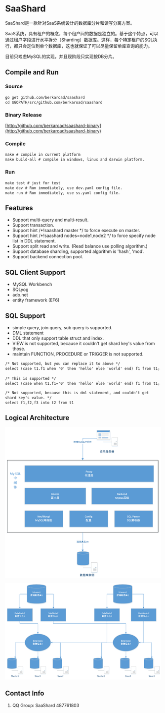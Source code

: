 # SaaShard
SaaShard是一款针对SaaS系统设计的数据库分片和读写分离方案。

SaaS系统，具有租户的概念，每个租户间的数据是独立的。基于这个特点，可以通过租户字段进行水平拆分（Sharding）数据库。这样，每个特定租户的SQL执行，都只会定位到单个数据库，这也就保证了可以尽量保留单库查询的能力。

目前只考虑MySQL的实现，并且现阶段只实现按DB分片。

## Compile and Run

### Source
```
go get github.com/berkaroad/saashard
cd $GOPATH/src/github.com/berkaroad/saashard
```

### Binary Release
[http://github.com/berkaroad/saashard-binary](http://github.com/berkaroad/saashard-binary)

### Compile

```
make # compile in current platform
make build-all # compile in windows, linux and darwin platform.
```

### Run

```
make test # just for test
make dev # Run immediately, use dev.yaml config file.
make run # Run immediately, use ss.yaml config file.
```

## Features
- Support multi-query and multi-result.
- Support transaction.
- Support hint /*!saashard master */ to force execute on master.
- Support hint /*!saashard nodes=node1,node2 */ to force specify node list in DDL statement.
- Support split read and write. (Read balance use polling algorithm.)
- Support database sharding, supported algorithm is 'hash', 'mod'.
- Support backend connection pool.

## SQL Client Support 
- MySQL Workbench
- SQLyog
- ado.net
- entity framework (EF6)

## SQL Support

- simple query, join query, sub query is supported.
- DML statement
- DDL that only support table struct and index.
- VIEW is not supported, because it couldn't get shard key's value from those.
- maintain FUNCTION, PROCEDURE or TRIGGER is not supported.

```
/* Not supported, but you can replace it to above */
select (case t1.f1 when '0' then 'hello' else 'world' end) f1 from t1;

/* This is supported */
select (case when t1.f1='0' then 'hello' else 'world' end) f1 from t1;
```

```
/* Not supported, because this is dml statement, and couldn't get shard key's value. */
select f1,f2,f3 into t2 from t1
```

## Logical Architecture

![logical architecture](docs/images/logical_arch.png "logical architecture")

![logical schema](docs/images/logical_schema.png "logical schema")

## Contact Info

1. QQ Group: SaaShard 487761803